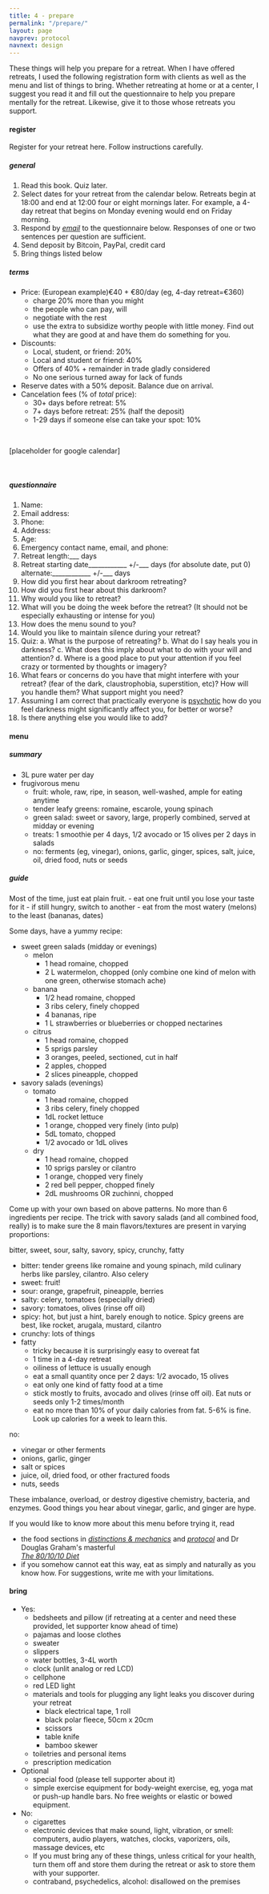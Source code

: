 ```yaml
---
title: 4 - prepare
permalink: "/prepare/"
layout: page
navprev: protocol
navnext: design
---
```


These things will help you prepare for a retreat. When I have offered retreats, I used the following registration form with clients as well as the menu and list of things to bring. Whether retreating at home or at a center, I suggest you read it and fill out the questionnaire to help you prepare mentally for the retreat. Likewise, give it to those whose retreats you support.

#### register

Register for your retreat here. Follow instructions carefully.

##### general

1. Read this book. Quiz later.
2. Select dates for your retreat from the calendar below. Retreats begin at 18:00 and end at 12:00 four or eight mornings later. For example, a 4-day retreat that begins on Monday evening would end on Friday morning.
3. Respond by [*email*](/bio) to the questionnaire below. Responses of one or two sentences per question are sufficient. 
4. Send deposit by Bitcoin, PayPal, credit card
5. Bring things listed below

##### terms

- Price: (European example)&euro;40 + &euro;80/day (eg, 4-day retreat=&euro;360)
	- charge 20% more than you might
	- the people who can pay, will
	- negotiate with the rest
	- use the extra to subsidize worthy people with little money. Find out what they are good at and have them do something for you.
- Discounts: 
    - Local, student, or friend: 20% 
    - Local and student or friend: 40%
    - Offers of 40% + remainder in trade gladly considered
    - No one serious turned away for lack of funds
- Reserve dates with a 50% deposit. Balance due on arrival.
- Cancelation fees (% of _total_ price): 
    - 30+ days before retreat: 5%
    - 7+ days before retreat: 25% (half the deposit)
    - 1-29 days if someone else can take your spot: 10% 

&nbsp;

\[placeholder for google calendar\]

&nbsp;

##### questionnaire

1. Name:
2. Email address:
3. Phone:
4. Address:
5. Age:
6. Emergency contact name, email, and phone:
7. Retreat length:\_\_\_ days
8. Retreat starting date\_\_\_\_\_\_\_\_\_\_\_\_ +/-\_\_\_ days (for absolute date, put 0)  
alternate:\_\_\_\_\_\_\_\_\_\_\_\_ +/-\_\_\_ days
9. How did you first hear about darkroom retreating?
10. How did you first hear about this darkroom?
11. Why would you like to retreat?
12. What will you be doing the week before the retreat? (It should not be especially exhausting or intense for you)
13. How does the menu sound to you?
14. Would you like to maintain silence during your retreat?
15. Quiz:
	a. What is the purpose of retreating?
	b. What do I say heals you in darkness?
 	c. What does this imply about what to do with your will and attention?
	d. Where is a good place to put your attention if you feel crazy or tormented by thoughts or imagery?
16. What fears or concerns do you have that might interfere with your retreat? (fear of the dark, claustrophobia, superstition, etc)? How will you handle them? What support might you need?
17. Assuming I am correct that practically everyone is [psychotic](/darkness-conjecture/psychosis) how do you feel darkness might significantly affect you, for better or worse?
18. Is there anything else you would like to add?

#### menu

##### summary

- 3L pure water per day
- frugivorous menu
    - fruit: whole, raw, ripe, in season, well-washed, ample for eating anytime
    - tender leafy greens: romaine, escarole, young spinach
	- green salad: sweet or savory, large, properly combined, served at midday or evening
	- treats: 1 smoothie per 4 days, 1/2 avocado or 15 olives per 2 days in salads
    - no: ferments (eg, vinegar), onions, garlic, ginger, spices, salt, juice, oil, dried food, nuts or seeds

##### guide 

Most of the time, just eat plain fruit. 
	- eat one fruit until you lose your taste for it
	- if still hungry, switch to another
	- eat from the most watery (melons) to the least (bananas, dates)

Some days, have a yummy recipe:

- sweet green salads (midday or evenings)
	- melon
		- 1 head romaine, chopped
		- 2 L watermelon, chopped (only combine one kind of melon with one green, otherwise stomach ache)
	- banana
		- 1/2 head romaine, chopped
		- 3 ribs celery, finely chopped
		- 4 bananas, ripe
		- 1 L strawberries or blueberries or chopped nectarines
	- citrus
		- 1 head romaine, chopped
		- 5 sprigs parsley
		- 3 oranges, peeled, sectioned, cut in half
		- 2 apples, chopped
		- 2 slices pineapple, chopped
- savory salads (evenings)
	- tomato
		- 1 head romaine, chopped
		- 3 ribs celery, finely chopped
		- 1dL rocket lettuce
		- 1 orange, chopped very finely (into pulp)
		- 5dL tomato, chopped
		- 1/2 avocado or 1dL olives
	- dry
		- 1 head romaine, chopped
		- 10 sprigs parsley or cilantro
		- 1 orange, chopped very finely 
		- 2 red bell pepper, chopped finely
		- 2dL mushrooms OR zuchinni, chopped

Come up with your own based on above patterns. No more than 6 ingredients per recipe. The trick with savory salads (and all combined food, really) is to make sure the 8 main flavors/textures are present in varying proportions:

bitter, sweet, sour, salty, savory, spicy, crunchy, fatty

- bitter: tender greens like romaine and young spinach, mild culinary herbs like parsley, cilantro. Also celery
- sweet: fruit!
- sour: orange, grapefruit, pineapple, berries
- salty: celery, tomatoes (especially dried)
- savory: tomatoes, olives (rinse off oil)
- spicy: hot, but just a hint, barely enough to notice. Spicy greens are best, like rocket, arugala, mustard, cilantro
- crunchy: lots of things
- fatty
	- tricky because it is surprisingly easy to overeat fat
	- 1 time in a 4-day retreat
	- oiliness of lettuce is usually enough
	- eat a small quantity once per 2 days: 1/2 avocado, 15 olives
	- eat only one kind of fatty food at a time
	- stick mostly to fruits, avocado and olives (rinse off oil). Eat nuts or seeds only 1-2 times/month
	- eat no more than 10% of your daily calories from fat. 5-6% is fine. Look up calories for a week to learn this.

no: 
- vinegar or other ferments
- onions, garlic, ginger
- salt or spices 
- juice, oil, dried food, or other fractured foods
- nuts, seeds

These imbalance, overload, or destroy digestive chemistry, bacteria, and enzymes. Good things you hear about vinegar, garlic, and ginger are hype.

If you would like to know more about this menu before trying it, read

- the food sections in [*distinctions & mechanics*](/distinctions-mechanics#food) and [*protocol*](/protocol#food) and Dr Douglas Graham's masterful  
[*The 80/10/10 Diet*](http://foodnsport.com)
- if you somehow cannot eat this way, eat as simply and naturally as you know how. For suggestions, write me with your limitations.

#### bring

- Yes:
    - bedsheets and pillow (if retreating at a center and need these provided, let supporter know ahead of time)
    - pajamas and loose clothes
    - sweater
    - slippers
    - water bottles, 3-4L worth
    - clock (unlit analog or red LCD)
    - cellphone
    - red LED light
    - materials and tools for plugging any light leaks you discover during your retreat
        - black electrical tape, 1 roll
        - black polar fleece, 50cm x 20cm
        - scissors
        - table knife 
        - bamboo skewer
    - toiletries and personal items
    - prescription medication
- Optional
    - special food (please tell supporter about it)
    - simple exercise equipment for body-weight exercise, eg, yoga mat or push-up handle bars. No free weights or elastic or bowed equipment.
- No: 
    - cigarettes
    - electronic devices that make sound, light, vibration, or smell: computers, audio players, watches, clocks, vaporizers, oils, massage devices, etc
    - If you must bring any of these things, unless critical for your health, turn them off and store them during the retreat or ask to store them with your supporter.
    - contraband, psychedelics, alcohol: disallowed on the premises

